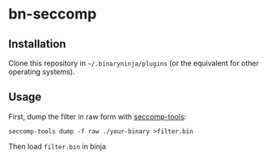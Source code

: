 # bn-seccomp

## Installation

Clone this repository in `~/.binaryninja/plugins` (or the equivalent for other operating systems).

## Usage

First, dump the filter in raw form with [seccomp-tools](https://github.com/david942j/seccomp-tools):

```
seccomp-tools dump -f raw ./your-binary >filter.bin
```

Then load `filter.bin` in binja
